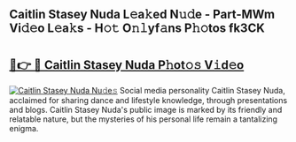 ## Caitlin Stasey Nuda L𝚎a𝚔ed N𝚞𝚍e - Part-MWm Vi𝚍𝚎o L𝚎a𝚔s - H𝚘𝚝 O𝚗𝚕yf𝚊ns P𝚑𝚘tos fk3CK

# <h2><a href="http://kfc3a5n.oniu.top/?m=Caitlin+Stasey+Nuda">🔗👉 🔴 Caitlin Stasey Nuda P𝚑ot𝚘𝚜 V𝚒d𝚎o</a></h2>

[![Caitlin Stasey Nuda Nu𝚍e𝚜](https://i.imgur.com/0qMVB7G.gif)](http://kfc3a5n.oniu.top/?m=Caitlin+Stasey+Nuda)
Social media personality Caitlin Stasey Nuda, acclaimed for sharing dance and lifestyle knowledge, through presentations and blogs. Caitlin Stasey Nuda's public image is marked by its friendly and relatable nature, but the mysteries of his personal life remain a tantalizing enigma.  
